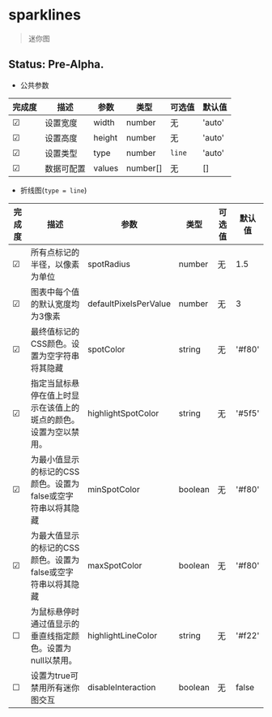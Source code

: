 # sparklines
> 迷你图

## Status: Pre-Alpha.

- 公共参数

| 完成度 | 描述 | 参数 | 类型 | 可选值 | 默认值 | 
| ----- | ---- | ---- | ---- | ---- | ---- |
| &#9745; | 设置宽度 | width | number | 无 | 'auto' |
| &#9745; | 设置高度 | height | number | 无 | 'auto' |
| &#9745; | 设置类型 | type | number | `line` | 'auto' |
| &#9745; | 数据可配置 | values | number[] | 无 | [] |

- 折线图(`type = line`)

| 完成度 | 描述 | 参数 | 类型 | 可选值 | 默认值 | 
| ----- | ---- | ---- | ---- | ---- | ---- |
| &#9745; | 所有点标记的半径，以像素为单位 | spotRadius | number | 无 | 1.5 |
| &#9745; | 图表中每个值的默认宽度均为3像素 | defaultPixelsPerValue | number | 无 | 3 |
| &#9745; | 最终值标记的CSS颜色。设置为空字符串将其隐藏 | spotColor | string | 无 | '#f80' |
| &#9745; | 指定当鼠标悬停在值上时显示在该值上的斑点的颜色。设置为空以禁用。 | highlightSpotColor | string | 无 | '#5f5' |
| &#9745; | 为最小值显示的标记的CSS颜色。设置为false或空字符串以将其隐藏 | minSpotColor | boolean | 无 | '#f80' |
| &#9745; | 为最大值显示的标记的CSS颜色。设置为false或空字符串以将其隐藏 | maxSpotColor | boolean | 无 | '#f80' |
| &#9744; | 为鼠标悬停时通过值显示的垂直线指定颜色。设置为null以禁用。 | highlightLineColor | string | 无 | '#f22' |
| &#9744; | 设置为true可禁用所有迷你图交互 | disableInteraction | boolean | 无 | false |
